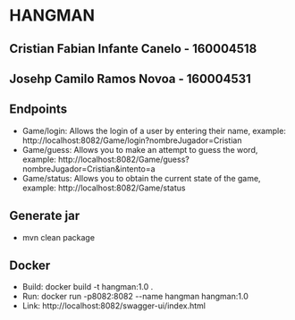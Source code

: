 # HANGMAN

## Cristian Fabian Infante Canelo - 160004518
## Josehp Camilo Ramos Novoa - 160004531

## Endpoints
- Game/login: Allows the login of a user by entering their name, example: http://localhost:8082/Game/login?nombreJugador=Cristian
- Game/guess: Allows you to make an attempt to guess the word, example: http://localhost:8082/Game/guess?nombreJugador=Cristian&intento=a
- Game/status: Allows you to obtain the current state of the game, example: http://localhost:8082/Game/status

## Generate jar
- mvn clean package

## Docker
- Build: docker build -t hangman:1.0 .
- Run: docker run -p8082:8082 --name hangman hangman:1.0
- Link: http://localhost:8082/swagger-ui/index.html
